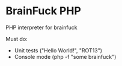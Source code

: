 BrainFuck PHP
=============

PHP interpreter for brainfuck

Must do:
- Unit tests ("Hello World!", "ROT13")
- Console mode (php -f "some brainfuck")